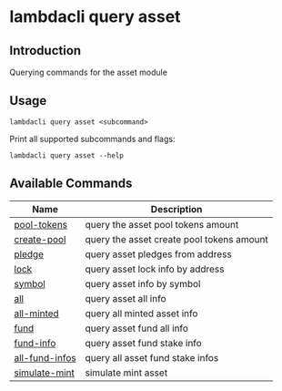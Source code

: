 # lambdacli query asset

## Introduction

Querying commands for the asset module

## Usage

```
lambdacli query asset <subcommand>
```

Print all supported subcommands and flags:
```
lambdacli query asset --help
```

## Available Commands

| Name                                | Description                                                   |
| ----------------------------------- | --------------------------------------------------------------|
| [pool-tokens](pool-tokens.md)       | query the asset pool tokens amount                            |
| [create-pool](create-pool.md)       | query the asset create pool tokens amount                     |
| [pledge](pledge.md)                 | query asset pledges from address                              |
| [lock](lock.md)                     | query asset lock info by address                              |
| [symbol](symbol.md)                 | query asset info by symbol                                    |
| [all](all.md)                       | query asset all info                                          |
| [all-minted](all-minted.md)         | query all minted asset info                                   |
| [fund](fund.md)                     | query asset fund all info                                     |
| [fund-info](fund-info.md)           | query asset fund stake info                                   |
| [all-fund-infos](all-fund-infos.md) | query all asset fund stake infos                              |
| [simulate-mint](simulate-mint.md)   | simulate mint asset                                           |

